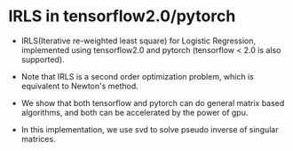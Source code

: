 # IRLS in tensorflow2.0/pytorch
* IRLS(Iterative re-weighted least square)  for Logistic Regression,
implemented using tensorflow2.0 and pytorch (tensorflow < 2.0 is also supported).

* Note that IRLS is a second order optimization problem, which is equivalent to Newton's method.

* We show that both tensorflow and pytorch can do general matrix based algorithms, and
both can be accelerated by the power of gpu.

* In this implementation, we use svd to solve pseudo inverse of singular matrices.
